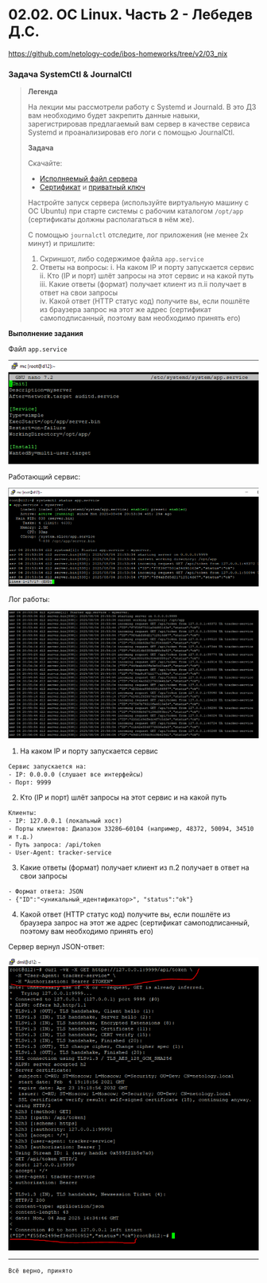 # 02.02. ОС Linux. Часть 2 - Лебедев Д.С.
https://github.com/netology-code/ibos-homeworks/tree/v2/03_nix

### Задача SystemCtl & JournalCtl

> **Легенда**
> 
> На лекции мы рассмотрели работу с Systemd и Journald. В это ДЗ вам необходимо будет закрепить данные навыки, зарегистрировав предлагаемый вам сервер в качестве сервиса Systemd и проанализировав его логи с помощью JournalCtl.
> 
> **Задача**
> 
> Скачайте:  
> - [Исполняемый файл сервера](_att/040202/server.bin)
> - [Сертификат](_att/040202/certificate.pem) и [приватный ключ](_att/040202/key.pem)
> 
> Настройте запуск сервера (используйте виртуальную машину с ОС Ubuntu) при старте системы с рабочим каталогом `/opt/app` (сертификаты должны располагаться в нём же).
> 
> С помощью `journalctl` отследите, лог приложения (не менее 2х минут) и пришлите:
> 
> 1. Скриншот, либо содержимое файла `app.service`
> 2. Ответы на вопросы:
> i. На каком IP и порту запускается сервис  
> ii. Кто (IP и порт) шлёт запросы на этот сервис и на какой путь  
> iii. Какие ответы (формат) получает клиент из п.ii получает в ответ на свои запросы  
> iv. Какой ответ (HTTP статус код) получите вы, если пошлёте из браузера запрос на этот же адрес (сертификат самоподписанный, поэтому вам необходимо принять его)

**Выполнение задания**

Файл `app.service`

![](_att/040202/040202-01.png)  

Работающий сервис:

![](_att/040202/040202-02.png)  

Лог работы:

![](_att/040202/040202-03.png)

1. На каком IP и порту запускается сервис

```
Сервис запускается на:
- IP: 0.0.0.0 (слушает все интерфейсы)
- Порт: 9999
```

2. Кто (IP и порт) шлёт запросы на этот сервис и на какой путь

```
Клиенты:
- IP: 127.0.0.1 (локальный хост)
- Порты клиентов: Диапазон 33286–60104 (например, 48372, 50094, 34510 и т.д.)
- Путь запроса: /api/token
- User-Agent: tracker-service
```

3. Какие ответы (формат) получает клиент из п.2 получает в ответ на свои запросы

```
- Формат ответа: JSON
- {"ID":"<уникальный_идентификатор>", "status":"ok"}
```

4. Какой ответ (HTTP статус код) получите вы, если пошлёте из браузера запрос на этот же адрес (сертификат самоподписанный, поэтому вам необходимо принять его)

Сервер вернул JSON-ответ: 

![](_att/040202/040202-04.png)

---
```
Всё верно, принято
```